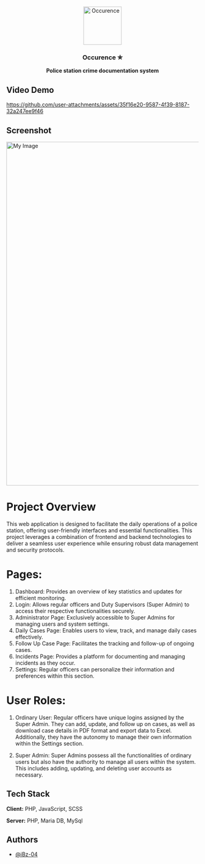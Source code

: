 <div align="center" style="margin-top: 20px">
    <img
      src="https://res.cloudinary.com/diekemzs9/image/upload/v1744980980/Launch_LinkedIn_Single_Image_Ad_2_qab2cp.png"
      alt="Occurence"
      height="100"
    />
  

  <h3 align="center">Occurence ✮
  </h3>
  <b>
    Police station crime documentation system
  </b>
</div>

## Video Demo
https://github.com/user-attachments/assets/35f16e20-9587-4f39-8187-32a247ee9f46

## Screenshot 
<img src="https://res.cloudinary.com/diekemzs9/image/upload/v1744980693/Launch_LinkedIn_Single_Image_Ad_1_zaklou.png" alt="My Image" width="900"/>




# Project Overview

This web application is designed to facilitate the daily operations of a police station, offering user-friendly interfaces and essential functionalities. This project leverages a combination of frontend and backend technologies to deliver a seamless user experience while ensuring robust data management and security protocols.

# Pages:

1. Dashboard: Provides an overview of key statistics and updates for efficient monitoring.
2. Login: Allows regular officers and Duty Supervisors (Super Admin) to access their respective functionalities securely.
3. Administrator Page: Exclusively accessible to Super Admins for managing users and system settings.
4. Daily Cases Page: Enables users to view, track, and manage daily cases effectively.
5. Follow Up Case Page: Facilitates the tracking and follow-up of ongoing cases.
6. Incidents Page: Provides a platform for documenting and managing incidents as they occur.
7. Settings: Regular officers can personalize their information and preferences within this section.

# User Roles:

1. Ordinary User: Regular officers have unique logins assigned by the Super Admin. They can add, update, and follow up on cases, as well as download case details in PDF format and export data to Excel. Additionally, they have the autonomy to manage their own information within the Settings section.

2. Super Admin: Super Admins possess all the functionalities of ordinary users but also have the authority to manage all users within the system. This includes adding, updating, and deleting user accounts as necessary.


## Tech Stack

**Client:** PHP, JavaScript, SCSS

**Server:** PHP, Maria DB, MySql


## Authors

- [@iBz-04](https://github.com/iBz-04)
